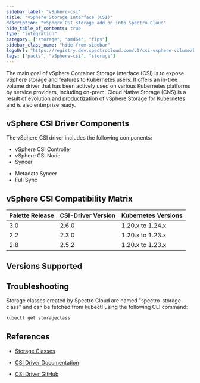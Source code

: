 ```yaml
---
sidebar_label: "vSphere-csi"
title: "vSphere Storage Interface (CSI)"
description: "vSphere CSI storage add on into Spectro Cloud"
hide_table_of_contents: true
type: "integration"
category: ["storage", "amd64", "fips"]
sidebar_class_name: "hide-from-sidebar"
logoUrl: "https://registry.dev.spectrocloud.com/v1/csi-vsphere-volume/blobs/sha256:2cd106b353cb492d4647a1562fe59db6a1aeb792333900fe4e15237f899298b5?type=image.webp"
tags: ["packs", "vSphere-csi", "storage"]
---
```


The main goal of vSphere Container Storage Interface (CSI) is to expose vSphere storage and features to Kubernetes
users. It offers an in-tree volume driver that has been actively used on various Kubernetes platforms by service
providers, including on-prem. Cloud Native Storage (CNS) is a result of evolution and productization of vSphere Storage
for Kubernetes and is also enterprise ready.

## vSphere CSI Driver Components

<!-- vale off -->

The vSphere CSI driver includes the following components:

- vSphere CSI Controller
- vSphere CSI Node
- Syncer
<!-- vale on -->
- Metadata Syncer
- Full Sync

## vSphere CSI Compatibility Matrix

| Palette Release | CSI-Driver Version | Kubernetes Versions |
| --------------- | ------------------ | ------------------- |
| 3.0             | 2.6.0              | 1.20.x to 1.24.x    |
| 2.2             | 2.3.0              | 1.20.x to 1.23.x    |
| 2.8             | 2.5.2              | 1.20.x to 1.23.x    |

## Versions Supported

<Tabs queryString="versions">
<TabItem label="2.6.x" value="2.6.x">

</TabItem>

<TabItem label="2.5.x" value="2.5.x">

</TabItem>
<TabItem label="2.3.x" value="2.3.x">

</TabItem>
</Tabs>

## Troubleshooting

Storage classes created by Spectro Cloud are named "spectro-storage-class" and can be fetched from kubectl using the
following CLI command:

```bash
kubectl get storageclass
```

## References

- [Storage Classes](https://kubernetes.io/docs/concepts/storage/storage-classes)

- [CSI Driver Documentation](https://vsphere-csi-driver.sigs.k8s.io/)

- [CSI Driver GitHub](https://github.com/kubernetes-sigs/vsphere-csi-driver)
